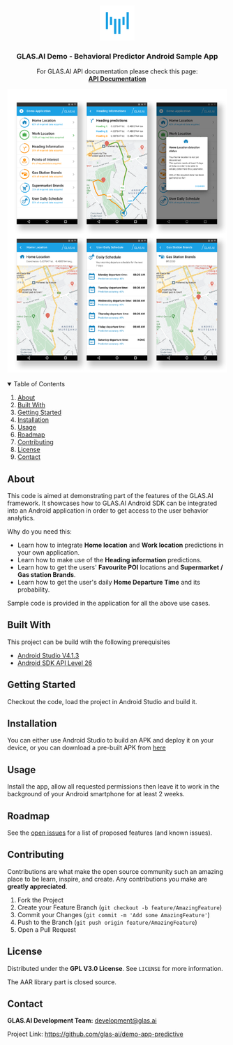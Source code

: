 <p align="center">
  <a href="https://github.com/glas-ai/demo-app-predictive/resources/logo.png">
    <img src="resources/logo.png" alt="Logo" width="80" height="80">
  </a>


  <h3 align="center">GLAS.AI Demo - Behavioral Predictor Android Sample App</h3>

  <p align="center">
    For GLAS.AI API documentation please check this page:
    <br />
    <a href="https://docs.glas.ai"><strong>API Documentation</strong></a>
    <br />
  </p>

![](resources/screenshots-small.png)

<details open="open">
  <summary>Table of Contents</summary>
  <ol>
    <li><a href="#about-the-project">About</a></li>
    <li><a href="#built-with">Built With</a></li>
    <li><a href="#getting-started">Getting Started</a></li>
    <li><a href="#installation">Installation</a></li></li>
    <li><a href="#usage">Usage</a></li>
    <li><a href="#roadmap">Roadmap</a></li>
    <li><a href="#contributing">Contributing</a></li>
    <li><a href="#license">License</a></li>
    <li><a href="#contact">Contact</a></li>
  </ol>
</details>



## About

This code is aimed at demonstrating part of the features of the GLAS.AI framework. It showcases how to GLAS.AI Android SDK can be integrated into an Android application in order to get access to the user behavior analytics.

Why do  you need this:
* Learn how to integrate **Home location** and **Work location** predictions in your own application.
* Learn how to make use of the **Heading information** predictions.
* Learn how to get the users' **Favourite POI** locations and **Supermarket / Gas station Brands**.
* Learn how to get the user's daily **Home Departure Time** and its probability.

Sample code is provided in the application for all the above use cases.

## Built With

This project can be build wtih the following prerequisites
* [Android Studio V4.1.3](https://developer.android.com/studio/archive)
* [Android SDK API Level 26](https://developer.android.com/studio/releases/platforms)

## Getting Started

Checkout the code, load the project in Android Studio and build it.

## Installation

You can either use Android Studio to build an APK and deploy it on your device, or you can download a pre-built APK from [here](https://docs.glas.ai/)

## Usage

Install the app, allow all requested permissions then leave it to work in the background of your Android smartphone for at least 2 weeks.

## Roadmap

See the [open issues](https://github.com/glas-ai/demo-application-predictive/issues) for a list of proposed features (and known issues).

## Contributing

Contributions are what make the open source community such an amazing place to be learn, inspire, and create. Any contributions you make are **greatly appreciated**.

1. Fork the Project
2. Create your Feature Branch (`git checkout -b feature/AmazingFeature`)
3. Commit your Changes (`git commit -m 'Add some AmazingFeature'`)
4. Push to the Branch (`git push origin feature/AmazingFeature`)
5. Open a Pull Request



## License

Distributed under the **GPL V3.0 License**. See `LICENSE` for more information.

The AAR library part is closed source.



## Contact

**GLAS.AI Development Team:**  development@glas.ai

Project Link: https://github.com/glas-ai/demo-app-predictive
